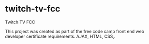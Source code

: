 # twitch-tv-fcc
Twitch TV FCC

This project was created as part of the free code camp front end web developer certificate requirements. AJAX, HTML, CSS,.
